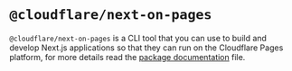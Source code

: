 # `@cloudflare/next-on-pages`

`@cloudflare/next-on-pages` is a CLI tool that you can use to build and develop Next.js applications so that they can run on the Cloudflare Pages platform, for more details read the [package documentation](https://github.com/cloudflare/next-on-pages#readme) file.
